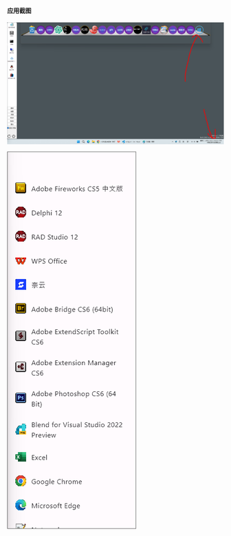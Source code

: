 #### 应用截图
![image](https://github.com/msfm2018/WinBarDock/blob/v7.4/image/new.png)




![image](https://github.com/msfm2018/WinBarDock-startx/blob/v0.1/img/startx.png)
 

